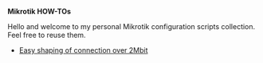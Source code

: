 **Mikrotik HOW-TOs**

Hello and welcome to my personal Mikrotik configuration scripts collection.
Feel free to reuse them. 

- [Easy shaping of connection over 2Mbit](https://github.com/mbystricky/mikrotik-how-to/blob/master/EasyShaping.md)

